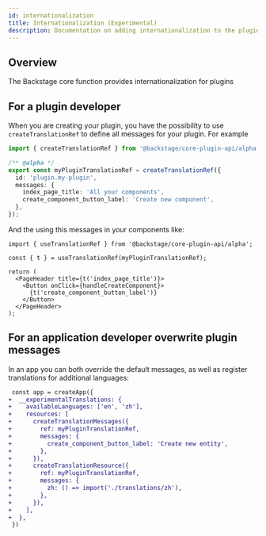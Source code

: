 ```yaml
---
id: internationalization
title: Internationalization (Experimental)
description: Documentation on adding internationalization to the plugin
---
```


## Overview

The Backstage core function provides internationalization for plugins

## For a plugin developer

When you are creating your plugin, you have the possibility to use `createTranslationRef` to define all messages for your plugin. For example

```ts
import { createTranslationRef } from '@backstage/core-plugin-api/alpha';

/** @alpha */
export const myPluginTranslationRef = createTranslationRef({
  id: 'plugin.my-plugin',
  messages: {
    index_page_title: 'All your components',
    create_component_button_label: 'Create new component',
  },
});
```

And the using this messages in your components like:

```tsx
import { useTranslationRef } from '@backstage/core-plugin-api/alpha';

const { t } = useTranslationRef(myPluginTranslationRef);

return (
  <PageHeader title={t('index_page_title')}>
    <Button onClick={handleCreateComponent}>
      {t('create_component_button_label')}
    </Button>
  </PageHeader>
);
```

## For an application developer overwrite plugin messages

In an app you can both override the default messages, as well as register translations for additional languages:

```diff
 const app = createApp({
+  __experimentalTranslations: {
+    availableLanguages: ['en', 'zh'],
+    resources: [
+      createTranslationMessages({
+        ref: myPluginTranslationRef,
+        messages: {
+          create_component_button_label: 'Create new entity',
+        },
+      }),
+      createTranslationResource({
+        ref: myPluginTranslationRef,
+        messages: {
+          zh: () => import('./translations/zh'),
+        },
+      }),
+    ],
+  },
 })
```
